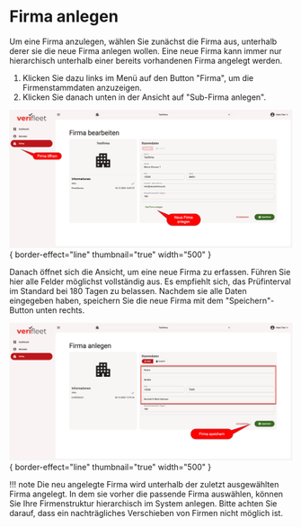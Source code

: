 # Firma anlegen

Um eine Firma anzulegen, wählen Sie zunächst die Firma aus, unterhalb derer sie die neue Firma anlegen wollen.
Eine neue Firma kann immer nur hierarchisch unterhalb einer bereits vorhandenen Firma angelegt werden.

1. Klicken Sie dazu links im Menü auf den Button "Firma", um die Firmenstammdaten anzuzeigen.
2. Klicken Sie danach unten in der Ansicht auf "Sub-Firma anlegen".

![Firma bearbeiten](images/vfFirmaBearbeiten.png){ border-effect="line" thumbnail="true" width="500" }

Danach öffnet sich die Ansicht, um eine neue Firma zu erfassen. Führen Sie hier alle Felder möglichst vollständig aus.
Es empfiehlt sich, das Prüfinterval im Standard bei 180 Tagen zu belassen.
Nachdem sie alle Daten eingegeben haben, speichern Sie die neue Firma mit dem "Speichern"-Button unten rechts.

![Firma neu](images/vfFirmaNeu.png){ border-effect="line" thumbnail="true" width="500" }

!!! note
    Die neu angelegte Firma wird unterhalb der zuletzt ausgewählten Firma angelegt. In dem sie vorher die passende
    Firma auswählen, können Sie Ihre Firmenstruktur hierarchisch im System anlegen. Bitte achten Sie darauf, dass ein nachträgliches
    Verschieben von Firmen nicht möglich ist.